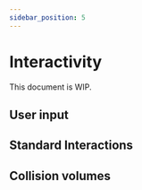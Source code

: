 ```yaml
---
sidebar_position: 5
---
```


# Interactivity

This document is WIP.

## User input

## Standard Interactions

## Collision volumes
